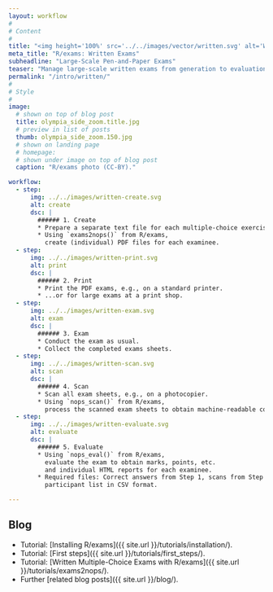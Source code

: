 ```yaml
---
layout: workflow
#
# Content
#
title: "<img height='100%' src='../../images/vector/written.svg' alt='Written Exams'> Written Exams"
meta_title: "R/exams: Written Exams"
subheadline: "Large-Scale Pen-and-Paper Exams"
teaser: "Manage large-scale written exams from generation to evaluation using R/exams."
permalink: "/intro/written/"
#
# Style
#
image:
  # shown on top of blog post
  title: olympia_side_zoom.title.jpg
  # preview in list of posts
  thumb: olympia_side_zoom.150.jpg
  # shown on landing page
  # homepage:
  # shown under image on top of blog post
  caption: "R/exams photo (CC-BY)."

workflow:
  - step:
      img: ../../images/written-create.svg
      alt: create
      dsc: |
        ###### 1. Create
        * Prepare a separate text file for each multiple-choice exercise.
        * Using `exams2nops()` from R/exams,
          create (individual) PDF files for each examinee.
  - step:
      img: ../../images/written-print.svg
      alt: print
      dsc: |
        ###### 2. Print
        * Print the PDF exams, e.g., on a standard printer.
        * ...or for large exams at a print shop.
  - step:
      img: ../../images/written-exam.svg
      alt: exam
      dsc: |
        ###### 3. Exam
        * Conduct the exam as usual.
        * Collect the completed exams sheets.
  - step:
      img: ../../images/written-scan.svg
      alt: scan
      dsc: |
        ###### 4. Scan
        * Scan all exam sheets, e.g., on a photocopier.
        * Using `nops_scan()` from R/exams,
          process the scanned exam sheets to obtain machine-readable content.
  - step:
      img: ../../images/written-evaluate.svg
      alt: evaluate
      dsc: |
        ###### 5. Evaluate
        * Using `nops_eval()` from R/exams,
          evaluate the exam to obtain marks, points, etc.
          and individual HTML reports for each examinee.
        * Required files: Correct answers from Step 1, scans from Step 4, and a
          participant list in CSV format.

---
```


## Blog ##

* Tutorial: [Installing R/exams]({{ site.url }}/tutorials/installation/).
* Tutorial: [First steps]({{ site.url }}/tutorials/first_steps/).
* Tutorial: [Written Multiple-Choice Exams with R/exams]({{ site.url }}/tutorials/exams2nops/).
* Further [related blog posts]({{ site.url }}/blog/).

